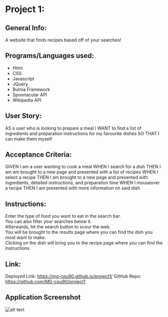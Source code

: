 # Project 1:

## General Info:
A website that finds recipes based off of your searches! 

## Programs/Languages used:
* Html
* CSS
* Javascript
* JQuery
* Bulma Framework
* Spoonacular API
* Wikipedia API

## User Story:
AS a user who is looking to prepare a meal
I WANT to find a list of ingredients and preparation instructions for my favourite dishes
SO THAT I can make them myself

## Acceptance Criteria:
GIVEN I am a user wanting to cook a meal
WHEN I search for a dish
THEN I am am brought to a new page and presented with a list of recipes
WHEN I select a recipe
THEN I am brought to a new page and presented with ingredients, detailed instructions, and preparation time
WHEN I mouseover a recipe
THEN I am presented with more information on said dish

## Instructions:
Enter the type of food you want to eat in the search bar.
<br>
You can also filter your searches below it.
<br>
Afterwards, hit the search button to scour the web.
<br>
You will be brought to the results page where you can find the dish you
most want to make.
<br>
Clicking on the dish will bring you to the recipe page where you can find 
the instructions

## Link:
Deployed Link: https://mg-cpu90.github.io/project1/
GitHub Repo: https://github.com/MG-cpu90/project1

## Application Screenshot
![alt text](./assets/images/reciplease.png "Screen Shot")
